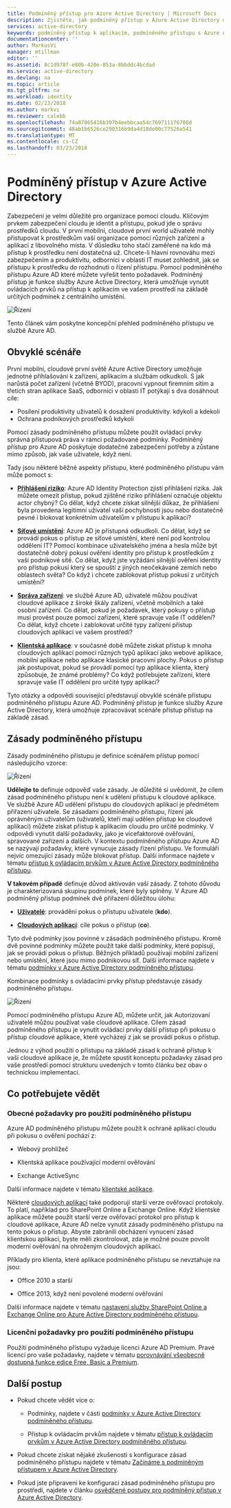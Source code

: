```yaml
---
title: Podmíněný přístup pro Azure Active Directory | Microsoft Docs
description: Zjistěte, jak podmíněný přístup v Azure Active Directory může pomoct při správě řízení přístupu z centrálního umístění.
services: active-directory
keywords: podmíněný přístup k aplikacím, podmíněného přístupu s Azure AD, zabezpečený přístup k prostředkům společnosti, zásady podmíněného přístupu
documentationcenter: ''
author: MarkusVi
manager: mtillman
editor: ''
ms.assetid: 8c1d978f-e80b-420e-853a-8bbddc4bcdad
ms.service: active-directory
ms.devlang: na
ms.topic: article
ms.tgt_pltfrm: na
ms.workload: identity
ms.date: 02/23/2018
ms.author: markvi
ms.reviewer: calebb
ms.openlocfilehash: 74a87065416b397b4eebbcaa54c769711176708d
ms.sourcegitcommit: 48ab1b6526ce290316b9da4d18de00c77526a541
ms.translationtype: MT
ms.contentlocale: cs-CZ
ms.lasthandoff: 03/23/2018
---
```

# <a name="conditional-access-in-azure-active-directory"></a>Podmíněný přístup v Azure Active Directory

Zabezpečení je velmi důležité pro organizace pomocí cloudu. Klíčovým prvkem zabezpečení cloudu je identit a přístupu, pokud jde o správu prostředků cloudu. V první mobilní, cloudové první world uživatelé mohly přistupovat k prostředkům vaší organizace pomocí různých zařízení a aplikací z libovolného místa. V důsledku toho stačí zaměřené na kdo má přístup k prostředku není dostatečná už. Chcete-li hlavní rovnováhu mezi zabezpečením a produktivitu, odborníci v oblasti IT muset zohlednit, jak se přístupu k prostředku do rozhodnutí o řízení přístupu. Pomocí podmíněného přístupu Azure AD které můžete vyřešit tento požadavek. Podmíněný přístup je funkce služby Azure Active Directory, která umožňuje vynutit ovládacích prvků na přístup k aplikacím ve vašem prostředí na základě určitých podmínek z centrálního umístění. 


![Řízení](./media/active-directory-conditional-access-azure-portal/81.png)

Tento článek vám poskytne koncepční přehled podmíněného přístupu ve službě Azure AD.


## <a name="common-scenarios"></a>Obvyklé scénáře

První mobilní, cloudové první světě Azure Active Directory umožňuje jednotné přihlašování k zařízení, aplikacím a službám odkudkoli. S jak narůstá počet zařízení (včetně BYOD), pracovní vypnout firemním sítím a třetích stran aplikace SaaS, odborníci v oblasti IT potýkají s dva dosáhnout cíle:

- Posílení produktivity uživatelů k dosažení produktivity. kdykoli a kdekoli
- Ochrana podnikových prostředků kdykoli

Pomocí zásady podmíněného přístupu můžete použít ovládací prvky správná přístupová práva v rámci požadované podmínky. Podmíněný přístup pro Azure AD poskytuje dodatečné zabezpečení potřeby a zůstane mimo způsob, jak vaše uživatele, když není. 

Tady jsou některé běžné aspekty přístupu, které podmíněného přístupu vám může pomoct s:



- **[Přihlášení riziko](active-directory-conditional-access-conditions.md#sign-in-risk)**: Azure AD Identity Protection zjistí přihlášení rizika. Jak můžete omezit přístup, pokud zjištěné riziko přihlášení označuje objektu actor chybný? Co dělat, když chcete získat silnější důkaz, že přihlášení byla provedena legitimní uživatel vaší pochybnosti jsou nebo dostatečně pevné i blokovat konkrétním uživatelům v přístupu k aplikaci?

- **[Síťové umístění](active-directory-conditional-access-locations.md)**: Azure AD je přístupná odkudkoli. Co dělat, když se provádí pokus o přístup ze síťové umístění, které není pod kontrolou oddělení IT? Pomocí kombinace uživatelského jména a hesla může být dostatečně dobrý pokusí ověření identity pro přístup k prostředkům z vaší podnikové sítě. Co dělat, když jste vyžádání silnější ověření identity pro přístup pokusí který se spouští z jiných neočekávané zemích nebo oblastech světa? Co když i chcete zablokovat přístup pokusí z určitých umístění?  

- **[Správa zařízení](active-directory-conditional-access-conditions.md#device-platforms)**: ve službě Azure AD, uživatelé můžou používat cloudové aplikace z široké škály zařízení, včetně mobilních a také osobní zařízení. Co dělat, pokud je požadavek, který pokusy o přístup musí provést pouze pomocí zařízení, které spravuje vaše IT oddělení? Co dělat, když chcete i zablokovat určité typy zařízení přístup cloudových aplikací ve vašem prostředí? 

- **[Klientská aplikace](active-directory-conditional-access-conditions.md#client-apps)**: v současné době můžete získat přístup k mnoha cloudových aplikací pomocí různých typů aplikací jako webové aplikace, mobilní aplikace nebo aplikace klasické pracovní plochy. Pokus o přístup jak postupovat, pokud se provádí pomocí typ aplikace klienta, který způsobuje, že známé problémy? Co když potřebujete zařízení, které spravuje vaše IT oddělení pro určité typy aplikací? 

Tyto otázky a odpovědi související představují obvyklé scénáře přístupu podmíněného přístupu Azure AD. Podmíněný přístup je funkce služby Azure Active Directory, která umožňuje zpracovávat scénáře přístup přístup na základě zásad.


## <a name="conditional-access-policies"></a>Zásady podmíněného přístupu

Zásady podmíněného přístupu je definice scénářem přístup pomocí následujícího vzorce:

![Řízení](./media/active-directory-conditional-access-azure-portal/10.png)

**Udělejte to** definuje odpověď vaše zásady. Je důležité si uvědomit, že cílem zásad podmíněného přístupu není k udělení přístupu k cloudové aplikace. Ve službě Azure AD udělení přístupu do cloudových aplikací je předmětem přiřazení uživatele. Se zásadami podmíněného přístupu, řízení jak oprávněným uživatelům (uživatelů, kteří mají udělen přístup ke cloudové aplikaci) můžete získat přístup k aplikacím cloudu pro určité podmínky. V odpovědi vynutit další požadavky, jako je vícefaktorové ověřování, spravované zařízení a dalších. V kontextu podmíněného přístupu Azure AD se nazývají požadavky, které vynucuje zásady řízení přístupu. Ve formuláři nejvíc omezující zásady může blokovat přístup. Další informace najdete v tématu [přístup k ovládacím prvkům v Azure Active Directory podmíněného přístupu](active-directory-conditional-access-controls.md).
     

**V takovém případě** definuje důvod aktivován vaší zásady. Z tohoto důvodu je charakterizovaná skupinu podmínek, které byly splněny. V Azure AD podmíněný přístup podmínek dvě přiřazení důležitou úlohu:

- **[Uživatelé](active-directory-conditional-access-conditions.md#users-and-groups)**: provádění pokus o přístupu uživatele (**kdo**). 

- **[Cloudových aplikací](active-directory-conditional-access-conditions.md#cloud-apps)**: cíle pokus o přístup (**co**).    

Tyto dvě podmínky jsou povinné v zásadách podmíněného přístupu. Kromě dvě povinné podmínky můžete použít také další podmínky, které popisují, jak se provádí pokus o přístup. Běžných příkladů používají mobilní zařízení nebo umístění, které jsou mimo podnikovou síť. Další informace najdete v tématu [podmínky v Azure Active Directory podmíněného přístupu](active-directory-conditional-access-conditions.md).   

Kombinace podmínky s ovládacími prvky přístup představuje zásady podmíněného přístupu. 

![Řízení](./media/active-directory-conditional-access-azure-portal/51.png)

Pomocí podmíněného přístupu Azure AD, můžete určit, jak Autorizovaní uživatelé můžou používat vaše cloudové aplikace. Cílem zásad podmíněného přístupu je vynutit ovládací prvky další přístup při pokusu o přístup cloudové aplikace, které vycházejí z jak se provádí pokus o přístup.

Jednou z výhod použití o přístupu na základě zásad k ochraně přístup k vaší cloudové aplikace je, že můžete spustit konceptu požadavky zásad pro vaše prostředí pomocí strukturu uvedených v tomto článku bez obav o technickou implementaci. 

## <a name="what-you-need-to-know"></a>Co potřebujete vědět

### <a name="general-requirements-for-using-conditional-access"></a>Obecné požadavky pro použití podmíněného přístupu

Azure AD podmíněného přístupu můžete použít k ochraně aplikací cloudu při pokusu o ověření pochází z:

- Webový prohlížeč

- Klientská aplikace používající moderní ověřování

- Exchange ActiveSync

Další informace najdete v tématu [klientské aplikace](active-directory-conditional-access-conditions.md#client-apps).

Některé [cloudových aplikací](active-directory-conditional-access-conditions.md#cloud-apps) také podporují starší verze ověřovací protokoly. To platí, například pro SharePoint Online a Exchange Online. Když klientské aplikace můžete použít starší verze ověřovací protokol pro přístup k cloudové aplikace, Azure AD nelze vynutit zásady podmíněného přístupu na tento pokus o přístup. Abyste zabránili obcházení vynucení zásad klientskou aplikaci, byste měli zkontrolovat, zda je možné pouze povolit moderní ověřování na ohroženým cloudových aplikací.

Příklady pro klienta, které aplikace podmíněného přístupu se nevztahuje na jsou:

- Office 2010 a starší

- Office 2013, když není povolené moderní ověřování

Další informace najdete v tématu [nastavení služby SharePoint Online a Exchange Online pro Azure Active Directory podmíněného přístupu](active-directory-conditional-access-no-modern-authentication.md).


### <a name="license-requirements-for-using-conditional-access"></a>Licenční požadavky pro použití podmíněného přístupu

Použití podmíněného přístupu vyžaduje licenci Azure AD Premium. Pravé licencí pro vaše požadavky, najdete v tématu [porovnávání všeobecně dostupná funkce edice Free, Basic a Premium](https://www.microsoft.com/en-us/cloud-platform/azure-active-directory-features).


## <a name="next-steps"></a>Další postup

- Pokud chcete vědět více o:
    - Podmínky, najdete v části [podmínky v Azure Active Directory podmíněného přístupu](active-directory-conditional-access-conditions.md).

    - Přístup k ovládacím prvkům najdete v tématu [přístup k ovládacím prvkům v Azure Active Directory podmíněného přístupu](active-directory-conditional-access-controls.md).

- Pokud chcete získat nějaké zkušenosti s konfigurace zásad podmíněného přístupu najdete v tématu [Začínáme s podmíněným přístupem v Azure Active Directory](active-directory-conditional-access-azure-portal-get-started.md).

- Pokud jste připraveni ke konfiguraci zásad podmíněného přístupu pro prostředí, najdete v článku [osvědčené postupy pro podmíněný přístup v Azure Active Directory](active-directory-conditional-access-best-practices.md). 

